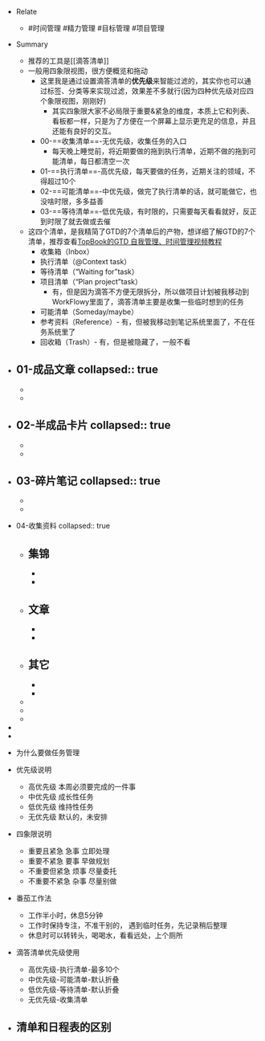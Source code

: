 - Relate
	- #时间管理 #精力管理 #目标管理 #项目管理
- Summary
	- 推荐的工具是[[滴答清单]]
	- 一般用四象限视图，很方便概览和拖动
		- 这里我是通过设置滴答清单的**优先级**来智能过滤的，其实你也可以通过标签、分类等来实现过滤，效果差不多就行(因为四种优先级对应四个象限视图，刚刚好)
			- 其实四象限大家不必局限于重要&紧急的维度，本质上它和列表、看板都一样，只是为了方便在一个屏幕上显示更充足的信息，并且还能有良好的交互。
		- 00-==收集清单==-无优先级，收集任务的入口
			- 每天晚上睡觉前，将近期要做的拖到执行清单，近期不做的拖到可能清单，每日都清空一次
		- 01-==执行清单==-高优先级，每天要做的任务，近期关注的领域，不得超过10个
		- 02-==可能清单==-中优先级，做完了执行清单的话，就可能做它，也没啥时限，多多益善
		- 03-==等待清单==-低优先级，有时限的，只需要每天看看就好，反正到时限了就去做或去催
	- 这四个清单，是我精简了GTD的7个清单后的产物，想详细了解GTD的7个清单，推荐查看[TopBook的GTD 自我管理、时间管理视频教程](https://www.bilibili.com/video/BV1wE411176Q?p=1)
		- 收集箱（Inbox）
		- 执行清单（@Context task）
		- 等待清单（“Waiting for”task）
		- 项目清单（“Plan project”task）
			- 有，但是因为滴答不方便无限拆分，所以做项目计划被我移动到WorkFlowy里面了，滴答清单主要是收集一些临时想到的任务
		- 可能清单（Someday/maybe）
		- 参考资料（Reference）- 有，但被我移动到笔记系统里面了，不在任务系统里了
		- 回收箱（Trash）- 有，但是被隐藏了，一般不看
- 01-成品文章
  collapsed:: true
	-
	-
	-
- 02-半成品卡片
  collapsed:: true
	-
	-
	-
- 03-碎片笔记
  collapsed:: true
	-
	-
	-
- 04-收集资料
  collapsed:: true
	- 集锦
		-
		-
		-
	- 文章
		-
		-
		-
	- 其它
		-
		-
		-
	-
	-
	-
-
-

- 为什么要做任务管理
- 优先级说明
	- 高优先级 本周必须要完成的一件事
	- 中优先级 成长性任务
	- 低优先级 维持性任务
	- 无优先级 默认的，未安排
- 四象限说明
	- 重要且紧急 急事 立即处理
	- 重要不紧急 要事 早做规划
	- 不重要但紧急 烦事 尽量委托
	- 不重要不紧急 杂事 尽量别做
- 番茄工作法
	- 工作半小时，休息5分钟
	- 工作时保持专注，不准干别的， 遇到临时任务，先记录稍后整理
	- 休息时可以转转头，喝喝水，看看远处，上个厕所
- 滴答清单优先级使用
	- 高优先级-执行清单-最多10个
	- 中优先级-可能清单-默认折叠
	- 低优先级-等待清单-默认折叠
	- 无优先级-收集清单
- 清单和日程表的区别
	-
